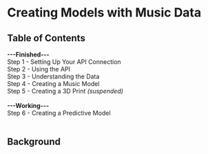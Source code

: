 <h1>Creating Models with Music Data</h1> 

<h2>Table of Contents</h2>
<b>---Finished---</b><br>
Step 1 - Setting Up Your API Connection<br>
Step 2 - Using the API<br>
Step 3 - Understanding the Data<br>
Step 4 - Creating a Music Model<br>
Step 5 - Creating a 3D Print <i>(suspended)</i><br>
<br>
<b>---Working---</b><br>
Step 6 - Creating a Predictive Model<br>
<br>
<h2>Background</h2>



